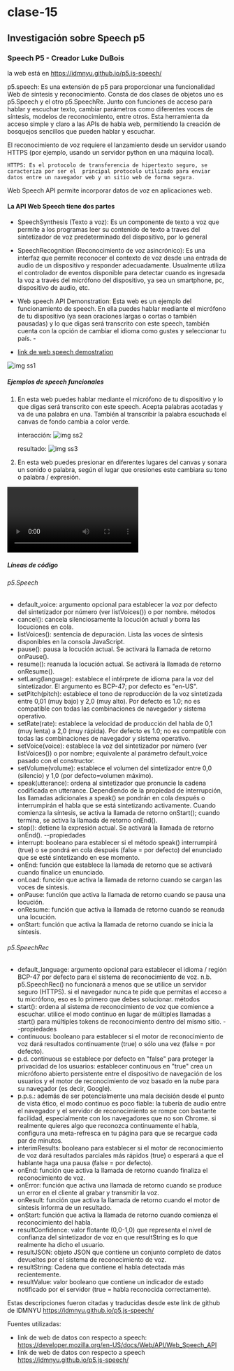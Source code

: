 # clase-15

## Investigación sobre Speech p5

### Speech P5 - Creador Luke DuBois

la web está en <https://idmnyu.github.io/p5.js-speech/>

p5.speech: Es una extensión de p5 para proporcionar una funcionalidad Web de síntesis y reconocimiento. Consta de dos clases de objetos uno es p5.Speech y el otro p5.SpeechRe. Junto con funciones de acceso para hablar y escuchar texto, cambiar parámetros como diferentes voces de síntesis, modelos de reconocimiento, entre otros. Esta herramienta da acceso simple y claro a las APIs de habla web, permitiendo la creación de bosquejos sencillos que pueden hablar y escuchar.

El reconocimiento de voz requiere el lanzamiento desde un servidor usando HTTPS (por ejemplo, usando un servidor python en una máquina local).

    HTTPS: Es el protocolo de transferencia de hipertexto seguro, se caracteriza por ser el  principal protocolo utilizado para enviar datos entre un navegador web y un sitio web de forma segura.
  
Web Speech API permite incorporar datos de voz en aplicaciones web.

#### La API Web Speech tiene dos partes

- SpeechSynthesis (Texto a voz):  Es un componente de texto a voz que permite a los programas leer su contenido de texto a traves del sintetizador de voz predeterminado del dispositivo, por lo general

- SpeechRecognition (Reconocimiento de voz asincrónico): Es una interfaz que permite reconocer el contexto de voz desde una entrada de audio de un dispositivo y responder adecuadamente. Usualmente utiliza el controlador de eventos disponible para detectar cuando es ingresada la voz a través del micrófono del dispositivo, ya sea un smartphone, pc, dispositivo de audio, etc.

- Web speech API Demonstration: Esta web es un ejemplo del funcionamiento de speech. En ella puedes hablar mediante el micrófono de tu dispositivo (ya sean oraciones largas o cortas o también pausadas) y lo que digas será transcrito con este speech, también cuenta con la opción de cambiar el idioma como gustes y seleccionar tu país.  -
- [link de web speech demostration](https://www.google.com/chrome/demos/speech.html)  

![img ss1](./Img_1.png)

##### Ejemplos de speech funcionales

1. En esta web puedes hablar mediante el micrófono de tu dispositivo y lo que digas será transcrito con este speech. Acepta palabras acotadas y va de una palabra en una. También al transcribir la palabra escuchada el canvas de fondo cambia a color verde.

    interacción:
    ![img ss2](./Img_2.png)

    resultado:
    ![img ss3](./Img_3.png)

2. En esta web puedes presionar en diferentes lugares del canvas y sonara un sonido o palabra, según el lugar que oresiones este cambiara su tono o palabra / expresión.

![video funcionamiento](./videoFuncionamiento.mov)

##### Líneas de código

###### p5.Speech

- default_voice: argumento opcional para establecer la voz por defecto del sintetizador por número (ver listVoices()) o por nombre.
métodos
- cancel(): cancela silenciosamente la locución actual y borra las locuciones en cola.
- listVoices(): sentencia de depuración. Lista las voces de síntesis disponibles en la consola JavaScript.
- pause(): pausa la locución actual. Se activará la llamada de retorno onPause().
- resume(): reanuda la locución actual. Se activará la llamada de retorno onResume().
- setLang(language): establece el intérprete de idioma para la voz del sintetizador. El argumento es BCP-47; por defecto es "en-US".
- setPitch(pitch): establece el tono de reproducción de la voz sintetizada entre 0,01 (muy bajo) y 2,0 (muy alto). Por defecto es 1.0; no es compatible con todas las combinaciones de navegador y sistema operativo.
- setRate(rate): establece la velocidad de producción del habla de 0,1 (muy lenta) a 2,0 (muy rápida). Por defecto es 1.0; no es compatible con todas las combinaciones de navegador y sistema operativo.
- setVoice(voice): establece la voz del sintetizador por número (ver listVoices()) o por nombre; equivalente al parámetro default_voice pasado con el constructor.
- setVolume(volume): establece el volumen del sintetizador entre 0,0 (silencio) y 1,0 (por defecto=volumen máximo).
- speak(utterance): ordena al sintetizador que pronuncie la cadena codificada en utterance. Dependiendo de la propiedad de interrupción, las llamadas adicionales a speak() se pondrán en cola después o interrumpirán el habla que se está sintetizando activamente. Cuando comienza la síntesis, se activa la llamada de retorno onStart(); cuando termina, se activa la llamada de retorno onEnd().
- stop(): detiene la expresión actual. Se activará la llamada de retorno onEnd().
--propiedades
- interrupt: booleano para establecer si el método speak() interrumpirá (true) o se pondrá en cola después (false = por defecto) del enunciado que se esté sintetizando en ese momento.
- onEnd: función que establece la llamada de retorno que se activará cuando finalice un enunciado.
- onLoad: función que activa la llamada de retorno cuando se cargan las voces de síntesis.
- onPause: función que activa la llamada de retorno cuando se pausa una locución.
- onResume: función que activa la llamada de retorno cuando se reanuda una locución.
- onStart: función que activa la llamada de retorno cuando se inicia la síntesis.

###### p5.SpeechRec

- default_language: argumento opcional para establecer el idioma / región BCP-47 por defecto para el sistema de reconocimiento de voz.
n.b. p5.SpeechRec() no funcionará a menos que se utilice un servidor seguro (HTTPS). si el navegador nunca te pide que permitas el acceso a tu micrófono, eso es lo primero que debes solucionar.
métodos
- start(): ordena al sistema de reconocimiento de voz que comience a escuchar. utilice el modo continuo en lugar de múltiples llamadas a start() para múltiples tokens de reconocimiento dentro del mismo sitio.
--propiedades
- continuous: booleano para establecer si el motor de reconocimiento de voz dará resultados continuamente (true) o sólo una vez (false = por defecto).
- p.d. continuous se establece por defecto en "false" para proteger la privacidad de los usuarios: establecer continuous en "true" crea un micrófono abierto persistente entre el dispositivo de navegación de los usuarios y el motor de reconocimiento de voz basado en la nube para su navegador (es decir, Google).
- p.p.s.: además de ser potencialmente una mala decisión desde el punto de vista ético, el modo continuo es poco fiable: la tubería de audio entre el navegador y el servidor de reconocimiento se rompe con bastante facilidad, especialmente con los navegadores que no son Chrome. si realmente quieres algo que reconozca continuamente el habla, configura una meta-refresca en tu página para que se recargue cada par de minutos.
- interimResults: booleano para establecer si el motor de reconocimiento de voz dará resultados parciales más rápidos (true) o esperará a que el hablante haga una pausa (false = por defecto).
- onEnd: función que activa la llamada de retorno cuando finaliza el reconocimiento de voz.
- onError: función que activa una llamada de retorno cuando se produce un error en el cliente al grabar y transmitir la voz.
- onResult: función que activa la llamada de retorno cuando el motor de síntesis informa de un resultado.
- onStart: función que activa la llamada de retorno cuando comienza el reconocimiento del habla.
- resultConfidence: valor flotante (0,0-1,0) que representa el nivel de confianza del sintetizador de voz en que resultString es lo que realmente ha dicho el usuario.
- resultJSON: objeto JSON que contiene un conjunto completo de datos devueltos por el sistema de reconocimiento de voz.
- resultString: Cadena que contiene el habla detectada más recientemente.
- resultValue: valor booleano que contiene un indicador de estado notificado por el servidor (true = habla reconocida correctamente).

Estas descripciones fueron citadas y traducidas desde este link de github de IDMNYU <https://idmnyu.github.io/p5.js-speech/>

Fuentes utilizadas:

- link de web de datos con respecto a speech: <https://developer.mozilla.org/en-US/docs/Web/API/Web_Speech_API>
- link de web de datos con respecto a speech <https://idmnyu.github.io/p5.js-speech/>
